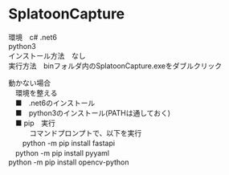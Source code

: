 # SplatoonCapture
環境　c# .net6<br>
      python3
      <br>
インストール方法　なし<br>
実行方法　binフォルダ内のSplatoonCapture.exeをダブルクリック<br>


動かない場合<br>
　環境を整える<br>
 　■　.net6のインストール<br>
 　■　python3のインストール(PATHは通しておく)<br>
 　■  pip　実行<br>
  　　　コマンドプロンプトで、以下を実行<br>
     　　python -m pip install fastapi<br>
       　python -m pip install pyyaml<br>
         python -m pip install opencv-python<br>
